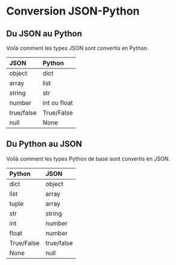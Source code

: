 # Conversion JSON-Python

## Du JSON au Python

Voilà comment les types JSON sont convertis en Python.

| JSON     | Python   |
|:-------- | :--------|
|object    | dict     |
|array     | list     |
|string    | str      |
|number    | int ou float|
|true/false    | True/False|
|null      | None|

## Du Python au JSON

Voilà comment les types Python de base sont convertis en JSON.


| Python   | JSON     |
|:-------- | :--------|
|dict      | object  |
|list      | array     |
|tuple    | array     |
|str   | string     |
|int  | number |
|float  | number |
|True/False    | true/false|
|None      | null|
